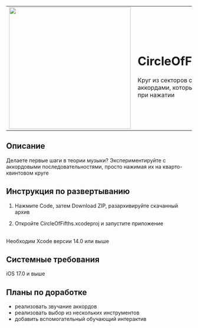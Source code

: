 
|     |      |
| --- | :--- |
| <img width="330" align="left" src="https://github.com/user-attachments/assets/4683be7f-0554-4d35-a4a9-fe81c9a5ec4d" /> | <h1>CircleOfFifths</h1>Круг из секторов с аккордами, которые звучат при нажатии |

## Описание

Делаете первые шаги в теории музыки? Экспериментируйте с аккордовыми последовательностями, просто нажимая их на кварто-квинтовом круге

## Инструкция по развертыванию

1. Нажмите Code, затем Download ZIP, 
разархивируйте скачанный архив

2. Откройте CircleOfFifths.xcodeproj и запустите приложение

<br>
Необходим Xcode версии 14.0 или выше


## Системные требования

iOS 17.0 и выше

## Планы по доработке

- реализовать звучание аккордов
- реализовать выбор из нескольких инструментов
- добавить вспомогательный обучающий интерактив
